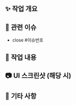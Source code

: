 ## ✨ 작업 개요

<!-- 어떤 기능을 구현했는지 간단히 설명해주세요. -->

## 📌 관련 이슈

- close #이슈번호

## 📄 작업 내용

## 📷 UI 스크린샷 (해당 시)

<!-- 전/후 비교 이미지 등 첨부 -->

## 💬 기타 사항

<!-- 리뷰어가 알면 좋을 내용이 있다면 적어주세요 -->
